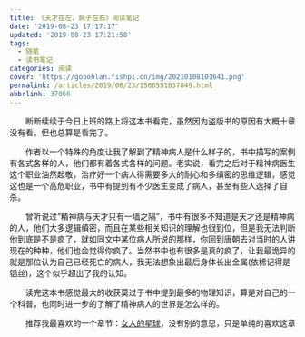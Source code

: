 ```yaml
---
title: 《天才在左，疯子在右》阅读笔记
date: '2019-08-23 17:17:17'
updated: '2019-08-23 17:21:58'
tags:
  - 随笔
  - 读书笔记
categories: 阅读
cover: 'https://gooohlan.fishpi.cn/img/20210108101641.png'
permalink: /articles/2019/08/23/1566551837849.html
abbrlink: 37066
---
```


  断断续续于今日上班的路上将这本书看完，虽然因为盗版书的原因有大概十章没有看，但也总算是看完了。

  作者以一个特殊的角度让我了解到了精神病人是什么样子的，书中描写的案例有各式各样的人，他们都有着各式各样的问题。老实说，看完之后对于精神病医生这个职业油然起敬，治疗好一个病人得需要多大的耐心和多缜密的思维逻辑，感觉这也是一个高危职业，书中有提到有不少医生变成了病人，甚至有些人选择了自杀。

  曾听说过“精神病与天才只有一墙之隔”，书中有很多不知道是天才还是精神病的人，他们大多逻辑缜密，而且在某些相关知识的理解也很到位，但是我无法判断他到底是不是疯了，就如同文中某位病人所说的那样，你回到唐朝去对当时的人讲现在的种种，他们也会觉得你疯了。当然书中也有很多是真的疯了，让我最诡异的就是那位认为自己已经死亡的病人，我无法想象出最后身体长出金属(依稀记得是铝丝)，这个似乎超出了我的认知。

  读完这本书感觉最大的收获莫过于书中提到最多的物理知识，算是对自己的一个科普，也同时进一步的了解了精神病人的世界是怎么样的。

  推荐我最喜欢的一个章节：[女人的星球](https://gooohlan.cn/articles/2019/08/23/1566551996115.html)，没有别的意思，只是单纯的喜欢这章
